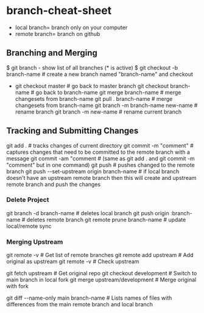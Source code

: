 # branch-cheat-sheet

- local branch= branch only on your computer
- remote branch= branch on github

## Branching and Merging

$ git branch                                     - show list of all branches (* is active)
$ git checkout -b branch-name                     # create a new branch named "branch-name" and checkout

- git checkout master                             # go back to master branch
git checkout branch-name                        # go back to branch-name
git merge branch-name                           # merge changesets from branch-name
git pull . branch-name                          # merge changesets from branch-name
git branch -m branch-name new-name              # rename branch
git branch -m new-name                          # rename current branch

## Tracking and Submitting Changes
git add .                                       # tracks changes of current directory
git commit -m "comment"                         # captures changes that need to be committed to the remote branch with a message
git commit -am "comment                         # (same as git add . and git commit -m "comment" but in one command)
git push                                        # pushes changed to the remote branch
git push --set-upstream origin branch-name      # if local branch doesn't have an upstream remote branch then this will create and upstream remote branch and push the changes


### Delete Project
git branch -d branch-name  	                    # deletes local branch
git push origin :branch-name	                  # deletes remote branch
git remote prune branch-name	                  # update local/remote sync


### Merging Upstream

git remote -v 									                # Get list of remote branches
git remote add upstream <upstream github url>	  # Add original as upstream
git remote -v 									                # Check upstream

git fetch upstream 								              # Get original repo
git checkout development						            # Switch to main branch in local fork
git merge upstream/development					        # Merge original with fork

git diff --name-only main branch-name		        # Lists names of files with differences from the main remote branch and local branch
  
  
  
